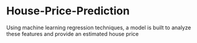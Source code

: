 # House-Price-Prediction
Using machine learning regression techniques, a model is built to analyze these features and provide an estimated house price
